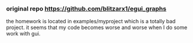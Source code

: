### original repo <https://github.com/blitzarx1/egui_graphs>
the homework is located in examples/myproject which is a totally bad project.
it seems that my code becomes worse and worse when I do some work with gui.
